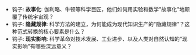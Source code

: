 - 钩子: **故事化**: 伽利略、牛顿等科学巨匠，他们如何用实验和数学"故事化"地颠覆了传统宇宙观？
- 钩子: **隐藏规律**: 科学方法的建立，为何能成为现代知识生产的"隐藏规律"？这种范式转换的核心要素是什么？
- 钩子: **现实影响**: 科学革命对技术发展、工业进步、以及人类对自然认知的"现实影响"有哪些深远意义？